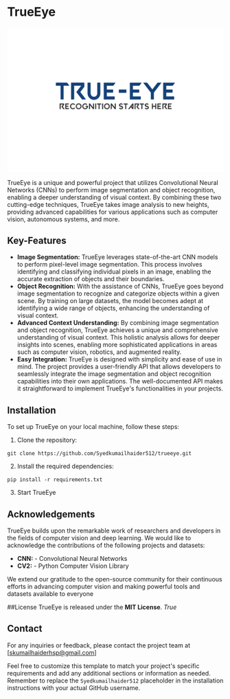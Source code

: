 # TrueEye

![TrueEye Logo](logo.png)

TrueEye is a unique and powerful project that utilizes Convolutional Neural Networks (CNNs) to perform image segmentation and object recognition, enabling a deeper understanding of visual context. By combining these two cutting-edge techniques, TrueEye takes image analysis to new heights, providing advanced capabilities for various applications such as computer vision, autonomous systems, and more.

## Key-Features

- **Image Segmentation:** TrueEye leverages state-of-the-art CNN models to perform pixel-level image segmentation. This process involves identifying and classifying individual pixels in an image, enabling the accurate extraction of objects and their boundaries.
- **Object Recognition:** With the assistance of CNNs, TrueEye goes beyond image segmentation to recognize and categorize objects within a given scene. By training on large datasets, the model becomes adept at identifying a wide range of objects, enhancing the understanding of visual context.
- **Advanced Context Understanding:** By combining image segmentation and object recognition, TrueEye achieves a unique and comprehensive understanding of visual context. This holistic analysis allows for deeper insights into scenes, enabling more sophisticated applications in areas such as computer vision, robotics, and augmented reality.
- **Easy Integration:** TrueEye is designed with simplicity and ease of use in mind. The project provides a user-friendly API that allows developers to seamlessly integrate the image segmentation and object recognition capabilities into their own applications. The well-documented API makes it straightforward to implement TrueEye's functionalities in your projects.

## Installation

To set up TrueEye on your local machine, follow these steps:

1. Clone the repository:

```shell
git clone https://github.com/Syedkumailhaider512/trueeye.git
```

2. Install the required dependencies:

```shell
pip install -r requirements.txt
```

3. Start TrueEye

## Acknowledgements

TrueEye builds upon the remarkable work of researchers and developers in the fields of computer vision and deep learning. We would like to acknowledge the contributions of the following projects and datasets:

- __CNN:__ - Convolutional Neural Networks
- __CV2:__ - Python Computer Vision Library

We extend our gratitude to the open-source community for their continuous efforts in advancing computer vision and making powerful tools and datasets available to everyone

##License
TrueEye is released under the __MIT License__.
_True_


## Contact

For any inquiries or feedback, please contact the project team at [skumailhaiderhsp@gmail.com]

Feel free to customize this template to match your project's specific requirements and add any additional sections or information as needed. Remember to replace the `Syedkumailhaider512` placeholder in the installation instructions with your actual GitHub username.
